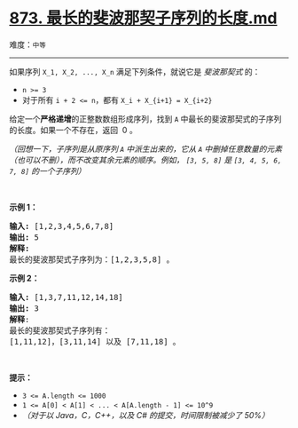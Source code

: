 # [873. 最长的斐波那契子序列的长度.md](https://leetcode-cn.com/problems/length-of-longest-fibonacci-subsequence)

难度：`中等`

---

<p>如果序列&nbsp;<code>X_1, X_2, ..., X_n</code>&nbsp;满足下列条件，就说它是&nbsp;<em>斐波那契式&nbsp;</em>的：</p>

<ul>
	<li><code>n &gt;= 3</code></li>
	<li>对于所有&nbsp;<code>i + 2 &lt;= n</code>，都有&nbsp;<code>X_i + X_{i+1} = X_{i+2}</code></li>
</ul>

<p>给定一个<strong>严格递增</strong>的正整数数组形成序列，找到 <code>A</code> 中最长的斐波那契式的子序列的长度。如果一个不存在，返回&nbsp;&nbsp;0 。</p>

<p><em>（回想一下，子序列是从原序列 <code>A</code>&nbsp;中派生出来的，它从 <code>A</code>&nbsp;中删掉任意数量的元素（也可以不删），而不改变其余元素的顺序。例如，&nbsp;<code>[3, 5, 8]</code>&nbsp;是&nbsp;<code>[3, 4, 5, 6, 7, 8]</code>&nbsp;的一个子序列）</em></p>

<p>&nbsp;</p>

<ul>
</ul>

<p><strong>示例 1：</strong></p>

<pre><strong>输入: </strong>[1,2,3,4,5,6,7,8]
<strong>输出: </strong>5
<strong>解释:
</strong>最长的斐波那契式子序列为：[1,2,3,5,8] 。
</pre>

<p><strong>示例&nbsp;2：</strong></p>

<pre><strong>输入: </strong>[1,3,7,11,12,14,18]
<strong>输出: </strong>3
<strong>解释</strong>:
最长的斐波那契式子序列有：
[1,11,12]，[3,11,14] 以及 [7,11,18] 。
</pre>

<p>&nbsp;</p>

<p><strong>提示：</strong></p>

<ul>
	<li><code>3 &lt;= A.length &lt;= 1000</code></li>
	<li><code>1 &lt;= A[0] &lt; A[1] &lt; ... &lt; A[A.length - 1] &lt;= 10^9</code></li>
	<li><em>（对于以 Java，C，C++，以及&nbsp;C# 的提交，时间限制被减少了 50%）</em></li>
</ul>
